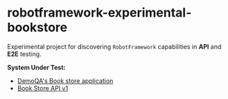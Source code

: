 # robotframework-experimental-bookstore
Experimental project for discovering ```RobotFramework``` capabilities in **API** and **E2E** testing.  

**System Under Test:** 
- [DemoQA's Book store application](https://demoqa.com/books)
- [Book Store API v1](https://demoqa.com/swagger/#/)